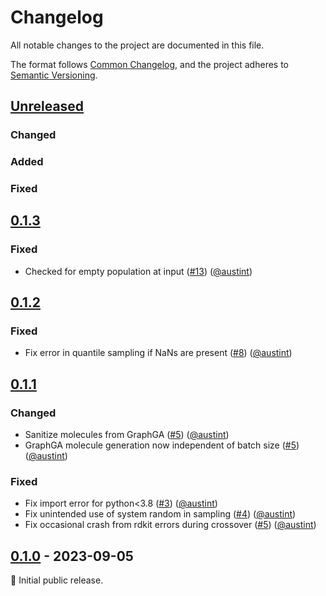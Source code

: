 # Changelog

All notable changes to the project are documented in this file.

The format follows [Common Changelog](https://common-changelog.org/),
and the project adheres to [Semantic Versioning](https://semver.org/spec/v2.0.0.html).

## [Unreleased]

### Changed

### Added

### Fixed

## [0.1.3]

### Fixed

- Checked for empty population at input ([#13](https://github.com/AustinT/mol_ga/pull/13)) ([@austint])

## [0.1.2]

### Fixed

- Fix error in quantile sampling if NaNs are present ([#8](https://github.com/AustinT/mol_ga/pull/8)) ([@austint])

## [0.1.1]

### Changed

- Sanitize molecules from GraphGA ([#5](https://github.com/AustinT/mol_ga/pull/5)) ([@austint])
- GraphGA molecule generation now independent of batch size ([#5](https://github.com/AustinT/mol_ga/pull/5)) ([@austint])

### Fixed

- Fix import error for python<3.8 ([#3](https://github.com/AustinT/mol_ga/pull/3)) ([@austint])
- Fix unintended use of system random in sampling ([#4](https://github.com/AustinT/mol_ga/pull/4)) ([@austint])
- Fix occasional crash from rdkit errors during crossover ([#5](https://github.com/AustinT/mol_ga/pull/5)) ([@austint])

## [0.1.0] - 2023-09-05

:seedling: Initial public release.

[Unreleased]: https://github.com/AustinT/mol_ga/compare/v0.1.3...HEAD
[0.1.3]: https://github.com/AustinT/mol_ga/releases/tag/v0.1.3
[0.1.2]: https://github.com/AustinT/mol_ga/releases/tag/v0.1.2
[0.1.1]: https://github.com/AustinT/mol_ga/releases/tag/v0.1.1
[0.1.0]: https://github.com/AustinT/mol_ga/releases/tag/v0.1.0

[@austint]: https://github.com/AustinT

